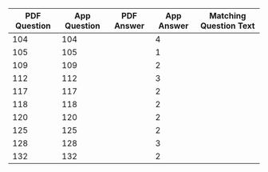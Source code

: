 | PDF Question | App Question | PDF Answer | App Answer | Matching Question Text |
|-------------|--------------|------------|------------|-------------------------|
| 104 | 104 |  | 4 |  |
| 105 | 105 |  | 1 |  |
| 109 | 109 |  | 2 |  |
| 112 | 112 |  | 3 |  |
| 117 | 117 |  | 2 |  |
| 118 | 118 |  | 2 |  |
| 120 | 120 |  | 2 |  |
| 125 | 125 |  | 2 |  |
| 128 | 128 |  | 3 |  |
| 132 | 132 |  | 2 |  |
